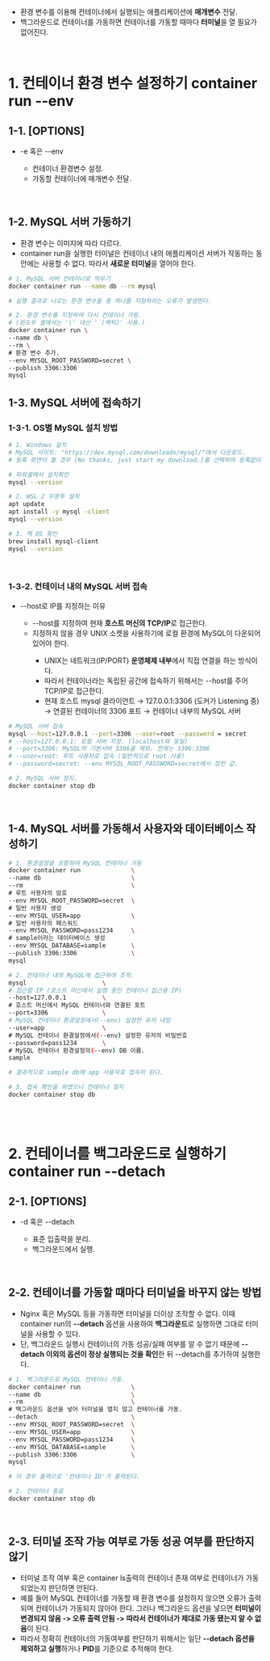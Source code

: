 <ul>
  <li>
    환경 변수를 이용해 컨테이너에서 실행되는 애플리케이션에 <strong>매개변수</strong> 전달.
  </li>
  <li>
    백그라운드로 컨테이너를 가동하면 컨테이너를 가동할 때마다 <strong>터미널</strong>을 열 필요가 없어진다.
  </li>
</ul>
<br>

<h1>1. 컨테이너 환경 변수 설정하기 container run --env</h1>
<h2>1-1. [OPTIONS]</h2>
<ul>
  <li>
    -e 혹은 --env
  </li>
    <ul>
      <li>
        컨테이너 환경변수 설정.
      </li>
      <li>
        가동할 컨테이너에 매개변수 전달.
      </li>
    </ul>
</ul>
<br>

<h2>1-2. MySQL 서버 가동하기</h2>
<ul>
  <li>
    환경 변수는 이미지에 따라 다르다.
  </li>
  <li>
    container run을 실행한 터미널은 컨테이너 내의 애플리케이션 서버가 작동하는 동안에는 사용할 수 없다. 따라서 <strong>새로운 터미널</strong>을 열어야 한다.
  </li>
</ul>

```bash
# 1. MySQL 서버 컨테이너로 띄우기
docker container run --name db --rm mysql

# 실행 결과로 나오는 환경 변수들 중 하나를 지정하라는 오류가 발생한다.

# 2. 환경 변수를 지정하여 다시 컨테이너 가동.
# (윈도우 셸에서는 '\' 대신 '`(백틱)' 사용.)
docker container run \
--name db \
--rm \
# 환경 변수 추가.
--env MYSQL_ROOT_PASSWORD=secret \
--publish 3306:3306
mysql
```

<h2>1-3. MySQL 서버에 접속하기</h2>
<h3>1-3-1. OS별 MySQL 설치 방법</h3>

```bash
# 1. Windows 설치
# MySQL 사이트: "https://dev.mysql.com/downloads/mysql/"에서 다운로드.
# 등록 화면이 뜰 경우 [No thanks, just start my download.]를 선택하여 등록없이 다운.

# 파워셸에서 설치확인
mysql --version
```

```bash
# 2. WSL 2 우분투 설치
apt update
apt install -y mysql -client
mysql --version
```

```bash
# 3. 맥 OS 확인
brew install mysql-client
mysql --version
```

<br>
<h3>1-3-2. 컨테이너 내의 MySQL 서버 접속</h3>
<ul>
  <li>
    --host로 IP를 지정하는 이유
  </li>
    <ul>
      <li>
        --host를 지정하여 현재 <strong>호스트 머신의 TCP/IP</strong>로 접근한다.
      </li>
      <li>
        지정하지 않을 경우 UNIX 소켓을 사용하기에 로컬 환경에 MySQL이 다운되어 있어야 한다.
      </li>
        <ul>
          <li>
            UNIX는 네트워크(IP/PORT) <strong>운영체제 내부</strong>에서 직접 연결을 하는 방식이다.
          </li>
          <li>
            따라서 컨테이너라는 독립된 공간에 접속하기 위해서는 --host를 주어 TCP/IP로 접근한다.
          </li>
      <li>
        현재 호스트 mysql 클라이언트 → 127.0.0.1:3306 (도커가 Listening 중)
        → 연결된 컨테이너의 3306 포트 → 컨테이너 내부의 MySQL 서버
      </li>
        </ul>
    </ul>
</ul>

```bash
# MySQL 서버 접속
mysql --host=127.0.0.1 --port=3306 --user=root --password = secret
# --host=127.0.0.1: 로컬 서버 지정. (localhost와 동일)
# --port=3306: MySQL의 기본서버 3306을 제외. 전체는 3306:3306
# --user=root: 루트 사용자로 접속 (일반적으로 root 사용)
# --password=secret: --env MYSQL_ROOT_PASSWORD=secret에서 정한 값.
```

```bash
# 2. MySQL 서버 정지.
docker container stop db
```

<br>
<h2>1-4. MySQL 서버를 가동해서 사용자와 데이터베이스 작성하기</h2>

```bash
# 1. 환경설정을 포함하여 MySQL 컨테이너 가동
docker container run              \
--name db                         \
--rm                              \
# 루트 사용자의 암호
--env MYSQL_ROOT_PASSWORD=secret  \
# 일반 사용자 생성
--env MYSQL_USER=app              \
# 일반 사용자의 패스워드
--env MYSQL_PASSWORD=pass1234     \
# sample이라는 데이터베이스 생성
--env MYSQL_DATABASE=sample       \
--publish 3306:3306               \
mysql
```

```bash
# 2. 컨테이너 내의 MySQL에 접근하여 조작.
mysql                     \ 
# 접근할 IP (호스트 머신에서 실행 중인 컨테이너 접근용 IP)
--host=127.0.0.1          \
# 호스트 머신에서 MySQL 컨테이너와 연결된 포트
--port=3306               \ 
# MySQL 컨테이너 환경설정에서(--env) 설정한 유저 네임
--user=app                \
# MySQL 컨테이너 환결설정에서(--env) 설정한 유저의 비밀번호
--password=pass1234       \
# MySQL 컨테이너 환경설정의(--env) DB 이름.
sample

# 결과적으로 sample db에 app 사용자로 접속이 된다.
```

```bash
# 3. 접속 확인을 하였으니 컨테이너 정지
docker container stop db
```

<br><br>
<h1>2. 컨테이너를 백그라운드로 실행하기 container run --detach</h1>
<h2>2-1. [OPTIONS]</h2>
<ul>
  <li>
    -d 혹은 --detach
  </li>
    <ul>
      <li>
        표준 입출력을 분리.
      </li>
      <li>
        백그라운드에서 실행.
      </li>
    </ul>
</ul>
<br>

<h2>2-2. 컨테이너를 가동할 때마다 터미널을 바꾸지 않는 방법</h2>
<ul>
  <li>
    Nginx 혹은 MySQL 등을 가동하면 터미널을 더이상 조작할 수 없다. 이때 container run의 <strong>--detach</strong> 옵션을 사용하여 <strong>백그라운드</strong>로 실행하면 그대로 터미널을 사용할 수 있다.
  </li>
  <li>
    단, 백그라운드 실행시 컨테이너의 가동 성공/실패 여부를 알 수 없기 때문에 <strong>--detach 이외의 옵션이 정상 실행되는 것을 확인</strong>한 뒤 --detach를 추가하여 실행한다.
  </li>
</ul>

```bash
# 1. 백그라운드로 MySQL 컨테이너 가동.
docker container run              \
--name db                         \
--rm                              \
# 백그라운드 옵션을 넣어 터미널을 열지 않고 컨테이너를 가동.
--detach                          \
--env MYSQL_ROOT_PASSWORD=secret  \
--env MYSQL_USER=app              \
--env MYSQL_PASSWORD=pass1234     \
--env MYSQL_DATABASE=sample       \
--publish 3306:3306               \
mysql

# 이 경우 출력으로 '컨테이너 ID'가 출력된다.
```

```bash
# 2. 컨테이너 종료
docker container stop db
```

<br>
<h2>2-3. 터미널 조작 가능 여부로 가동 성공 여부를 판단하지 않기</h2>
<ul>
  <li>
    터미널 조작 여부 혹은 container ls출력의 컨테이너 존재 여부로 컨테이너가 가동되었는지 판단하면 안된다.
  </li>
  <li>
    예를 들어 MySQL 컨테이너를 가동할 때 환경 변수를 설정하지 않으면 오류가 출력되며 컨테이너가 가동되지 않아야 한다. 그러나 백그라운드 옵션을 넣으면 <strong>터미널이 변경되지 않음 -> 오류 출력 안됨 -> 따라서 컨테이너가 제대로 가동 됐는지 알 수 없음</strong>이 된다.
  </li>
  <li>
    따라서 정확히 컨테이너의 가동여부를 판단하기 위해서는 일단 <strong>--detach 옵션을 제외하고 실행</strong>하거나 <strong>PID</strong>를 기준으로 추적해야 한다.
  </li>
</ul>